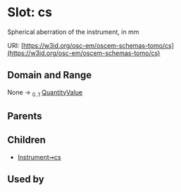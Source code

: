 
# Slot: cs

Spherical aberration of the instrument, in mm

URI: [https://w3id.org/osc-em/oscem-schemas-tomo/cs](https://w3id.org/osc-em/oscem-schemas-tomo/cs)


## Domain and Range

None &#8594;  <sub>0..1</sub> [QuantityValue](QuantityValue.md)

## Parents


## Children

 *  [Instrument➞cs](Instrument_cs.md)

## Used by

